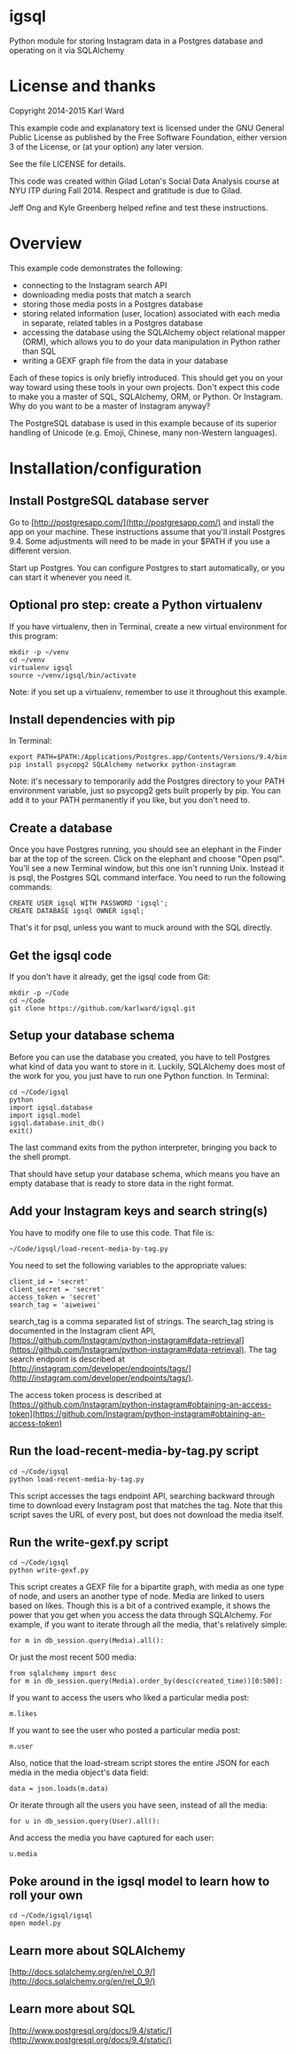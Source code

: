 igsql
=====

Python module for storing Instagram data in a Postgres database and operating on it via SQLAlchemy


License and thanks
==================
Copyright 2014-2015 Karl Ward

This example code and explanatory text is licensed under the GNU General Public License as published by the Free Software Foundation, either version 3 of the License, or (at your option) any later version.

See the file LICENSE for details.

This code was created within Gilad Lotan's Social Data Analysis course at NYU ITP during Fall 2014.  Respect and gratitude is due to Gilad.  

Jeff Ong and Kyle Greenberg helped refine and test these instructions. 

Overview
========

This example code demonstrates the following: 
- connecting to the Instagram search API
- downloading media posts that match a search
- storing those media posts in a Postgres database
- storing related information (user, location) associated with each media in separate, related tables in a Postgres database
- accessing the database using the SQLAlchemy object relational mapper (ORM), which allows you to do your data manipulation in Python rather than SQL
- writing a GEXF graph file from the data in your database

Each of these topics is only briefly introduced.  This should get you on your way toward using these tools in your own projects.  Don't expect this code to make you a master of SQL, SQLAlchemy, ORM, or Python.  Or Instagram.  Why do you want to be a master of Instagram anyway?

The PostgreSQL database is used in this example because of its superior handling of Unicode (e.g. Emoji, Chinese, many non-Western languages).

Installation/configuration
==========================

Install PostgreSQL database server
----------------------------------

Go to [http://postgresapp.com/](http://postgresapp.com/) and install the app on your machine.  These instructions assume that you'll install Postgres 9.4.  Some adjustments will need to be made in your $PATH if you use a different version.

Start up Postgres.  You can configure Postgres to start automatically, or you can start it whenever you need it.

Optional pro step: create a Python virtualenv
---------------------------------------------

If you have virtualenv, then in Terminal, create a new virtual environment for this program: 

    mkdir -p ~/venv
    cd ~/venv
    virtualenv igsql
    source ~/venv/igsql/bin/activate

Note: if you set up a virtualenv, remember to use it throughout this example. 

Install dependencies with pip
-----------------------------

In Terminal: 

    export PATH=$PATH:/Applications/Postgres.app/Contents/Versions/9.4/bin
    pip install psycopg2 SQLAlchemy networkx python-instagram

Note: it's necessary to temporarily add the Postgres directory to your PATH environment variable, just so psycopg2 gets built properly by pip.  You can add it to your PATH permanently if you like, but you don't need to. 

Create a database
-----------------

Once you have Postgres running, you should see an elephant in the Finder bar at the top of the screen.  Click on the elephant and choose "Open psql".   You'll see a new Terminal window, but this one isn't running Unix.  Instead it is psql, the Postgres SQL command interface.  You need to run the following commands: 

    CREATE USER igsql WITH PASSWORD 'igsql';
    CREATE DATABASE igsql OWNER igsql;

That's it for psql, unless you want to muck around with the SQL directly.  

Get the igsql code
---------------------

If you don't have it already, get the igsql code from Git: 

    mkdir -p ~/Code
    cd ~/Code
    git clone https://github.com/karlward/igsql.git

Setup your database schema
--------------------------

Before you can use the database you created, you have to tell Postgres what kind of data you want to store in it.  Luckily, SQLAlchemy does most of the work for you, you just have to run one Python function.  In Terminal: 

    cd ~/Code/igsql
    python
    import igsql.database
    import igsql.model
    igsql.database.init_db()
    exit()

The last command exits from the python interpreter, bringing you back to the shell prompt.

That should have setup your database schema, which means you have an empty database that is ready to store data in the right format.  

Add your Instagram keys and search string(s)
------------------------------------------

You have to modify one file to use this code.  That file is: 

    ~/Code/igsql/load-recent-media-by-tag.py

You need to set the following variables to the appropriate values:

    client_id = 'secret'
    client_secret = 'secret'
    access_token = 'secret'
    search_tag = 'aiweiwei'

search_tag is a comma separated list of strings.  The search_tag string is documented in the Instagram client API, [https://github.com/Instagram/python-instagram#data-retrieval](https://github.com/Instagram/python-instagram#data-retrieval).  The tag search endpoint is described at [http://instagram.com/developer/endpoints/tags/](http://instagram.com/developer/endpoints/tags/).

The access token process is described at [https://github.com/Instagram/python-instagram#obtaining-an-access-token](https://github.com/Instagram/python-instagram#obtaining-an-access-token)

Run the load-recent-media-by-tag.py script
-----------------------------

    cd ~/Code/igsql
    python load-recent-media-by-tag.py

This script accesses the tags endpoint API, searching backward through time to download every Instagram post that matches the tag.  Note that this script saves the URL of every post, but does not download the media itself. 

Run the write-gexf.py script
----------------------------

    cd ~/Code/igsql
    python write-gexf.py

This script creates a GEXF file for a bipartite graph, with media as one type of node, and users an another type of node.  Media are linked to users based on likes.  Though this is a bit of a contrived example, it shows the power that you get when you access the data through SQLAlchemy.  For example, if you want to iterate through all the media, that's relatively simple: 

    for m in db_session.query(Media).all():

Or just the most recent 500 media: 

    from sqlalchemy import desc
    for m in db_session.query(Media).order_by(desc(created_time))[0:500]:

If you want to access the users who liked a particular media post:

    m.likes

If you want to see the user who posted a particular media post:

    m.user


Also, notice that the load-stream script stores the entire JSON for each media in the media object's data field: 

    data = json.loads(m.data)

Or iterate through all the users you have seen, instead of all the media:

    for u in db_session.query(User).all():

And access the media you have captured for each user: 

    u.media

Poke around in the igsql model to learn how to roll your own
---------------------------------------------------------------

    cd ~/Code/igsql/igsql
    open model.py

Learn more about SQLAlchemy
---------------------------

[http://docs.sqlalchemy.org/en/rel_0_9/](http://docs.sqlalchemy.org/en/rel_0_9/)

Learn more about SQL
--------------------

[http://www.postgresql.org/docs/9.4/static/](http://www.postgresql.org/docs/9.4/static/)

